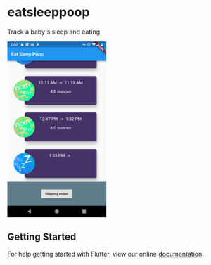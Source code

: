 # eatsleeppoop

Track a baby&#x27;s sleep and eating


![screenshot](https://raw.githubusercontent.com/Nomadjackalope/eatsleeppoop/master/screenshot.png)
## Getting Started

For help getting started with Flutter, view our online
[documentation](https://flutter.io/).
